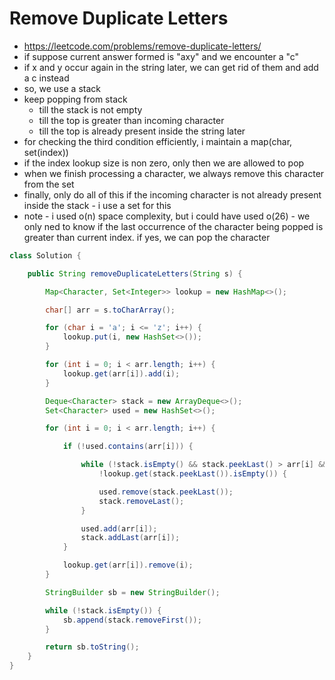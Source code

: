 # Remove Duplicate Letters

- https://leetcode.com/problems/remove-duplicate-letters/
- if suppose current answer formed is "axy" and we encounter a "c"
- if x and y occur again in the string later, we can get rid of them and add a c instead
- so, we use a stack
- keep popping from stack
  - till the stack is not empty
  - till the top is greater than incoming character
  - till the top is already present inside the string later
- for checking the third condition efficiently, i maintain a map(char, set(index))
- if the index lookup size is non zero, only then we are allowed to pop
- when we finish processing a character, we always remove this character from the set
- finally, only do all of this if the incoming character is not already present inside the stack - i use a set for this
- note - i used o(n) space complexity, but i could have used o(26) - we only ned to know if the last occurrence of the character being popped is greater than current index. if yes, we can pop the character

```java
class Solution {

    public String removeDuplicateLetters(String s) {

        Map<Character, Set<Integer>> lookup = new HashMap<>();

        char[] arr = s.toCharArray();

        for (char i = 'a'; i <= 'z'; i++) {
            lookup.put(i, new HashSet<>());
        }

        for (int i = 0; i < arr.length; i++) {
            lookup.get(arr[i]).add(i);
        }

        Deque<Character> stack = new ArrayDeque<>();
        Set<Character> used = new HashSet<>();

        for (int i = 0; i < arr.length; i++) {

            if (!used.contains(arr[i])) {

                while (!stack.isEmpty() && stack.peekLast() > arr[i] && 
                    !lookup.get(stack.peekLast()).isEmpty()) {

                    used.remove(stack.peekLast());
                    stack.removeLast();
                }

                used.add(arr[i]);
                stack.addLast(arr[i]);
            }

            lookup.get(arr[i]).remove(i);
        }

        StringBuilder sb = new StringBuilder();

        while (!stack.isEmpty()) {
            sb.append(stack.removeFirst());
        }

        return sb.toString();
    }
}
```
